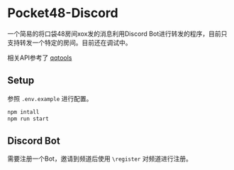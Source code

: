 # Pocket48-Discord

一个简易的将口袋48房间xox发的消息利用Discord Bot进行转发的程序，目前只支持转发一个特定的房间。目前还在调试中。

相关API参考了 [qqtools](https://github.com/duan602728596/qqtools)

## Setup

参照 `.env.example` 进行配置。

```bash
npm intall
npm run start
```

## Discord Bot

需要注册一个Bot，邀请到频道后使用 `\register` 对频道进行注册。
